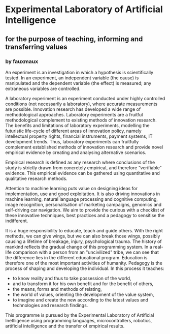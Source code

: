 # Experimental Laboratory of Artificial Intelligence
[//]: # (## www.elai.hu)
## for the purpose of teaching, informing and transferring values
### by fauxmaux

[//]: # (This may be the most platform independent comment)
[comment]: <> (This is a comment too, it will not be included)

<!--
You can use the [editor on GitHub](https://github.com/fauxmaux/fauxmaux.github.io/edit/main/README.md) to maintain and preview the content for your website in Markdown files.

Whenever you commit to this repository, GitHub Pages will run [Jekyll](https://jekyllrb.com/) to rebuild the pages in your site, from the content in your Markdown files.

### Markdown

Markdown is a lightweight and easy-to-use syntax for styling your writing. It includes conventions for

```markdown
Syntax highlighted code block

# Header 1
## Header 2
### Header 3

- Bulleted
- List

1. Numbered
2. List

**Bold** and _Italic_ and `Code` text

[Link](url) and ![Image](src)
```

For more details see [GitHub Flavored Markdown](https://guides.github.com/features/mastering-markdown/).

### Jekyll Themes

Your Pages site will use the layout and styles from the Jekyll theme you have selected in your [repository settings](https://github.com/fauxmaux/fauxmaux.github.io/settings/pages). The name of this theme is saved in the Jekyll `_config.yml` configuration file.

### Support or Contact

Having trouble with Pages? Check out our [documentation](https://docs.github.com/categories/github-pages-basics/) or [contact support](https://support.github.com/contact) and we’ll help you sort it out.
-->

An experiment is an investigation in which a hypothesis is scientifically tested. In an experiment, an independent variable (the cause) is manipulated and the dependent variable (the effect) is measured; any extraneous variables are controlled.

A laboratory experiment is an experiment conducted under highly controlled conditions (not necessarily a laboratory), where accurate measurements are possible.
Innovation research has developed a wide range of methodological approaches. Laboratory experiments are a fruitful methodological complement to existing methods of innovation research. The benefits and limitations of laboratory experiments, modelling the futuristic life-cycle of different areas of innovation policy, namely intellectual property rights, financial instruments, payment systems, IT development trends. Thus, laboratory experiments can fruitfully complement established methods of innovation research and provide novel empirical evidence by creating and analysing alternative scenarios.

Empirical research is defined as any research where conclusions of the study is strictly drawn from concretely empirical, and therefore “verifiable” evidence. This empirical evidence can be gathered using quantitative and qualitative research methods.

Attention to machine learning puts value on designing ideas for implementation, use and good exploitation. It is also driving innovations in machine learning, natural language processing and cognitive computing, image recognition, personalisation of marketing campaigns, genomics and self-driving car navigation. We aim to provide the curious with a checklist of these innovative techniques, best practices and a pedagogy to sensitise the indifferent.

It is a huge responsibility to educate, teach and guide others. With the right methods, we can give wings, but we can also break those wings, possibly causing a lifetime of breakage, injury, psychological trauma. The history of mankind reflects the gradual change of this programming system. In a real-life comparison with a person from an "uncivilized" tribe, we can see that the difference lies in the different educational program. Education is therefore one of the most important activities of humanity.
Pedagogy is the process of shaping and developing the individual. In this process
it teaches:
- to know reality and thus to take possession of the world,
- and to transform it for his own benefit and for the benefit of others,
- the means, forms and methods of relating,
- the world of values, orienting the development of the value system,
- to imagine and create the new according to the latest values and technologies and research findings.

This programme is pursued by the Experimental Laboratory of Artificial Inetlligence using programming languages, microcontrollers, robotics, artificial intelligence and the transfer of empirical results.
